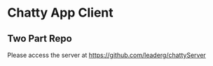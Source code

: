 # Chatty App Client

## Two Part Repo
Please access the server at https://github.com/leaderg/chattyServer